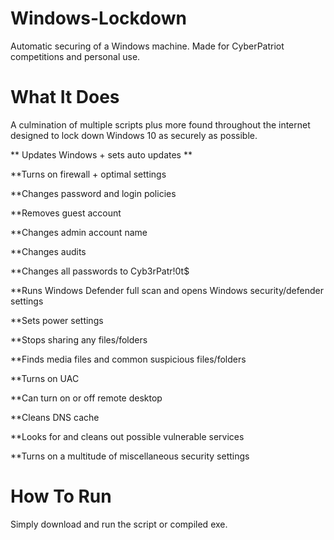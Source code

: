 # Windows-Lockdown
Automatic securing of a Windows machine. Made for CyberPatriot competitions and personal use.

# What It Does
A culmination of multiple scripts plus more found throughout the internet designed to lock down Windows 10 as securely as possible.

** Updates Windows + sets auto updates **

**Turns on firewall + optimal settings

**Changes password and login policies

**Removes guest account

**Changes admin account name

**Changes audits

**Changes all passwords to Cyb3rPatr!0t$

**Runs Windows Defender full scan and opens Windows security/defender settings

**Sets power settings

**Stops sharing any files/folders

**Finds media files and common suspicious files/folders

**Turns on UAC

**Can turn on or off remote desktop

**Cleans DNS cache

**Looks for and cleans out possible vulnerable services

**Turns on a multitude of miscellaneous security settings

# How To Run
Simply download and run the script or compiled exe.
